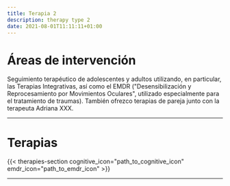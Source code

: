 ```yaml
---
title: Terapia 2
description: therapy type 2
date: 2021-08-01T11:11:11+01:00
---
```


# Áreas de intervención
Seguimiento terapéutico de adolescentes y adultos utilizando, en particular, las Terapias Integrativas, así como el EMDR ("Desensibilización y Reprocesamiento por Movimientos Oculares", utilizado especialmente para el tratamiento de traumas). También ofrezco terapias de pareja junto con la terapeuta Adriana XXX.

---

# Terapias
{{< therapies-section cognitive_icon="path_to_cognitive_icon" emdr_icon="path_to_emdr_icon" >}}

--- 
